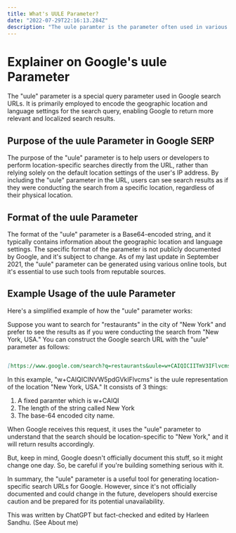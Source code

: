 ```yaml
---
title: What's UULE Parameter?
date: "2022-07-29T22:16:13.284Z"
description: "The uule paramter is the parameter often used in various google serp location changer tools. Learn more about it here!"
---
```



# Explainer on Google's uule Parameter

The "uule" parameter is a special query parameter used in Google search URLs. It is primarily employed to encode the geographic location and language settings for the search query, enabling Google to return more relevant and localized search results.

## Purpose of the uule Parameter in Google SERP

The purpose of the "uule" parameter is to help users or developers to perform location-specific searches directly from the URL, rather than relying solely on the default location settings of the user's IP address. By including the "uule" parameter in the URL, users can see search results as if they were conducting the search from a specific location, regardless of their physical location.

## Format of the uule Parameter

The format of the "uule" parameter is a Base64-encoded string, and it typically contains information about the geographic location and language settings. The specific format of the parameter is not publicly documented by Google, and it's subject to change. As of my last update in September 2021, the "uule" parameter can be generated using various online tools, but it's essential to use such tools from reputable sources.

## Example Usage of the uule Parameter

Here's a simplified example of how the "uule" parameter works:

Suppose you want to search for "restaurants" in the city of "New York" and prefer to see the results as if you were conducting the search from "New York, USA." You can construct the Google search URL with the "uule" parameter as follows:

```markdown

[https://www.google.com/search?q=restaurants&uule=w+CAIQICIITmV3IFlvcms](https://www.google.com/search?q=restaurants&uule=w+CAIQICIITmV3IFlvcms)

```
In this example, "w+CAIQICINVW5pdGVkIFlvcms" is the uule representation of the location "New York, USA." It consists of 3 things:
1. A fixed paramter which is w+CAIQI
2. The length of the string called New York
3. The base-64 encoded city name. 

When Google receives this request, it uses the "uule" parameter to understand that the search should be location-specific to "New York," and it will return results accordingly.

But, keep in mind, Google doesn't officially document this stuff, so it might change one day. So, be careful if you're building something serious with it.

In summary, the "uule" parameter is a useful tool for generating location-specific search URLs for Google. However, since it's not officially documented and could change in the future, developers should exercise caution and be prepared for its potential unavailability.

This was written by ChatGPT but fact-checked and edited by Harleen Sandhu. (See About me)
